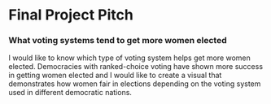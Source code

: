 # Final Project Pitch

### What voting systems tend to get more women elected
I would like to know which type of voting system helps get more women elected. Democracies with ranked-choice voting have shown more success in getting women elected and I would like to create a visual that demonstrates how women fair in elections depending on the voting system used in different democratic nations. 



